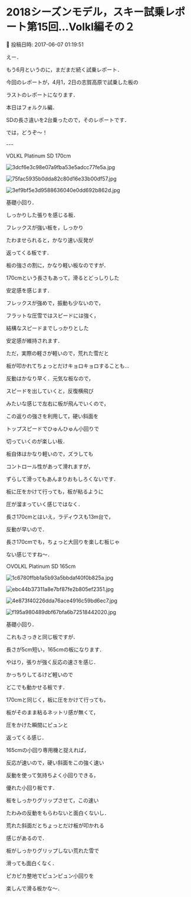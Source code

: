 # 2018シーズンモデル，スキー試乗レポート第15回…Volkl編その２

📅 投稿日時: 2017-06-07 01:19:51

えー．


もう6月というのに，まだまだ続く試乗レポート．


今回のレポートが，4月1，2日の志賀高原で試乗した板の


ラストのレポートになります．





本日はフォルクル編．


SDの長さ違いを2台乗ったので，そのレポートです．





では，どうぞ～！


---[]()





VOLKL Platinum SD 170cm







![3dcf6e3c98e07a9fba53e5adcc77fe5a.jpg](images/3dcf6e3c98e07a9fba53e5adcc77fe5a.jpg)









![75fac5935b0dda82c80d16e33b00df57.jpg](images/75fac5935b0dda82c80d16e33b00df57.jpg)









![3ef9bf5e3d9588636040e0dd692b862d.jpg](images/3ef9bf5e3d9588636040e0dd692b862d.jpg)







基礎小回り．





しっかりした張りを感じる板．


フレックスが強い板を，しっかり


たわませられると，かなり速い反発が


返ってくる板です．


板の強さの割に，かなり軽い板なのですが．


170cmという長さもあって，滑るとどっしりした


安定感を感じます．


フレックスが強めで，振動も少ないので，


フラットな圧雪ではスピードには強く，


結構なスピードまでしっかりとした


安定感が維持されます．


ただ，実際の軽さが軽いので，荒れた雪だと


板が叩かれてちょっとだけキョロキョロすることも…





反動はかなり早く．元気な板なので，


スピードを出していくと，反復横飛び


みたいな感じで左右に板が飛んでいくので，


この返りの強さを利用して，硬い斜面を


トップスピードでひゅんひゅん小回りで


切っていくのが楽しい板．


板自体はかなり軽いので，ズラしても


コントロール性があって滑れますが，


ずらして滑ってもあんまりおもしろくないです．





板に圧をかけて行っても，板が粘るように


圧が溜まっていく感じではなく．


長さ170cmとはいえ，ラディウスも13m台で，


反動が早いので．


長さ170cmでも，ちょっと大回りを楽しむ板じゃ


ない感じですね～．


[]()





○VOLKL Platinum SD 165cm







![1c6780ffbb1a5b93a5bbdaf40f0b825a.jpg](images/1c6780ffbb1a5b93a5bbdaf40f0b825a.jpg)









![ebc44b37311a8e7bf87fe2b805ef2351.jpg](images/ebc44b37311a8e7bf87fe2b805ef2351.jpg)









![4e873f40226dda76ace4916c59bd6ec7.jpg](images/4e873f40226dda76ace4916c59bd6ec7.jpg)









![f195a980489dbf67bfa6b72518442020.jpg](images/f195a980489dbf67bfa6b72518442020.jpg)







基礎小回り．





これもさっきと同じ板ですが．


長さが5cm短い，165cmの板になります．





やはり，張りが強く反応の速さを感じ．


かっちりしてるけど軽いので


どこでも動かせる板です．


170cmと同じく，板に圧をかけて行っても，


板がそのまま粘るネットリ感が無くて，


圧をかけた瞬間にピュンと


返ってくる感じ．





165cmの小回り専用機と捉えれば，


反応が速いので，硬い斜面をこの強く速い


反動を使って気持ちよく小回りできる，


優れた小回り板です．





板をしっかりグリップさせて，この速い


たわみの反動をもらわないと面白くないし．


荒れた斜面だとちょっとだけ板が叩かれる


感じがあるので．


板がしっかりグリップしない荒れた雪で


滑っても面白くなく．


ピカピカ整地でピュンピュン小回りを


楽しんで滑る板かな～．

